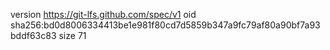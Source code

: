 version https://git-lfs.github.com/spec/v1
oid sha256:bd0d8006334413be1e981f80cd7d5859b347a9fc79af80a90bf7a93bddf63c83
size 71
